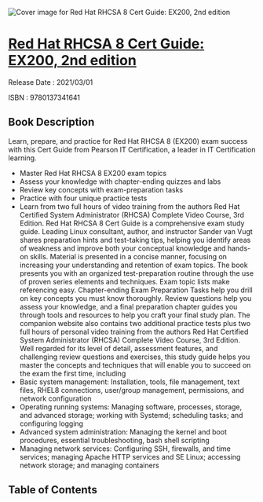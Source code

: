 ![Cover image for Red Hat RHCSA 8 Cert Guide: EX200, 2nd edition](https://imgdetail.ebookreading.net/cover/cover/202109/EB9780137341641.jpg)

[Red Hat RHCSA 8 Cert Guide: EX200, 2nd edition](https://ebookreading.net/view/book/Red+Hat+RHCSA+8+Cert+Guide%3A+EX200%2C+2nd+edition-EB9780137341641_1.html "Red Hat RHCSA 8 Cert Guide: EX200, 2nd edition")
====================================================================================================================

Release Date : 2021/03/01

ISBN : 9780137341641

Book Description
-----------------

Learn, prepare, and practice for Red Hat RHCSA 8 (EX200) exam success with this Cert Guide from Pearson IT Certification, a leader in IT Certification learning.
* Master Red Hat RHCSA 8 EX200 exam topics
* Assess your knowledge with chapter-ending quizzes and labs
* Review key concepts with exam-preparation tasks
* Practice with four unique practice tests
* Learn from two full hours of video training from the authors Red Hat Certified System Administrator (RHCSA) Complete Video Course, 3rd Edition.
Red Hat RHCSA 8 Cert Guide is a comprehensive exam study guide. Leading Linux consultant, author, and instructor Sander van Vugt shares preparation hints and test-taking tips, helping you identify areas of weakness and improve both your conceptual knowledge and hands-on skills. Material is presented in a concise manner, focusing on increasing your understanding and retention of exam topics.
The book presents you with an organized test-preparation routine through the use of proven series elements and techniques. Exam topic lists make referencing easy. Chapter-ending Exam Preparation Tasks help you drill on key concepts you must know thoroughly. Review questions help you assess your knowledge, and a final preparation chapter guides you through tools and resources to help you craft your final study plan.
The companion website also contains two additional practice tests plus two full hours of personal video training from the authors Red Hat Certified System Administrator (RHCSA) Complete Video Course, 3rd Edition.
Well regarded for its level of detail, assessment features, and challenging review questions and exercises, this study guide helps you master the concepts and techniques that will enable you to succeed on the exam the first time, including
* Basic system management: Installation, tools, file management, text files, RHEL8 connections, user/group management, permissions, and network configuration
* Operating running systems: Managing software, processes, storage, and advanced storage; working with Systemd; scheduling tasks; and configuring logging
* Advanced system administration: Managing the kernel and boot procedures, essential troubleshooting, bash shell scripting
* Managing network services: Configuring SSH, firewalls, and time services; managing Apache HTTP services and SE Linux; accessing network storage; and managing containers


Table of Contents
-----------------

